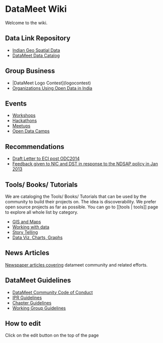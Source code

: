 # DataMeet Wiki 
Welcome to the wiki. 



## Data Link Repository 
   * [Indian Geo Spatial Data](/indiangeospatialdata)
   * [DataMeet Data Catalog](/catalog)

## Group Business
  * |DataMeet Logo Contest](logocontest)
  * [Organizations Using Open Data in India ](organizations-using-open-data-india)

## Events
  * [Workshops](workshops)
  * [Hackathons](hackathons)
  * [Meetups](meetups)
  * [Open Data Camps](odc)

## Recommendations
  * [Draft Letter to ECI post ODC2014](odclettertoecidraft)
  * [Feedback given to NIC and DST in response to the NDSAP policy in Jan 2013](responsetondsap)


## Tools/ Books/ Tutorials
We are cataloging the Tools/ Books/ Tutorials that can be used by the community to build their projects on. The idea is discoverability. We prefer open source projects as far as possible. You can go to [[tools | tools]] page to explore all whole list by category.
  * [GIS and Maps](tools/gis_and_maps)
  * [Working with data](tools/working_with_data )
  * [Story Telling](tools/story_telling)
  * [Data Viz, Charts, Graphs](tools:data_viz)



## News Articles
[Newspaper articles covering](newspapaer_coverage)  datameet community and related efforts.

## DataMeet Guidelines
  * [DataMeet Community Code of Conduct](guidelines/datameet-community-code-of-conduct)
  * [IPR Guidelines](guidelines/ipr-guidelines)
  * [Chapter Guidelines](guidelines/chapter-guidelines)
  * [Working Group Guidelines](guidelines/working-group-guidelines)

## How to edit
Click on the edit button on the top of the page
